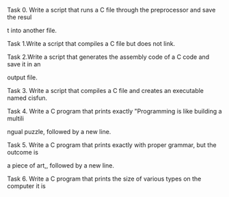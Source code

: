 Task 0. Write a script that runs a C file through the preprocessor and save the resul

t into another file.                                                                 

Task 1.Write a script that compiles a C file but does not link.                      

Task 2.Write a script that generates the assembly code of a C code and save it in an 

output file.                                                                         

Task 3. Write a script that compiles a C file and creates an executable named cisfun.

Task 4. Write a C program that prints exactly "Programming is like building a multili

ngual puzzle, followed by a new line.                                                

Task 5. Write a C program that prints exactly with proper grammar, but the outcome is

 a piece of art,, followed by a new line.                                            

Task 6. Write a C program that prints the size of various types on the computer it is


